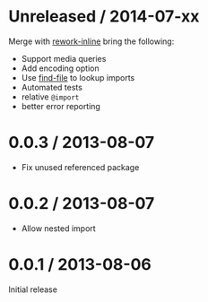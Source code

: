 # Unreleased / 2014-07-xx

Merge with [rework-inline](https://www.npmjs.org/package/rework-inline) bring the following:

* Support media queries
* Add encoding option
* Use [find-file](https://www.npmjs.org/package/find-file) to lookup imports
* Automated tests
* relative `@import`
* better error reporting

# 0.0.3 / 2013-08-07

* Fix unused referenced package

# 0.0.2 / 2013-08-07

* Allow nested import


# 0.0.1 / 2013-08-06

Initial release

